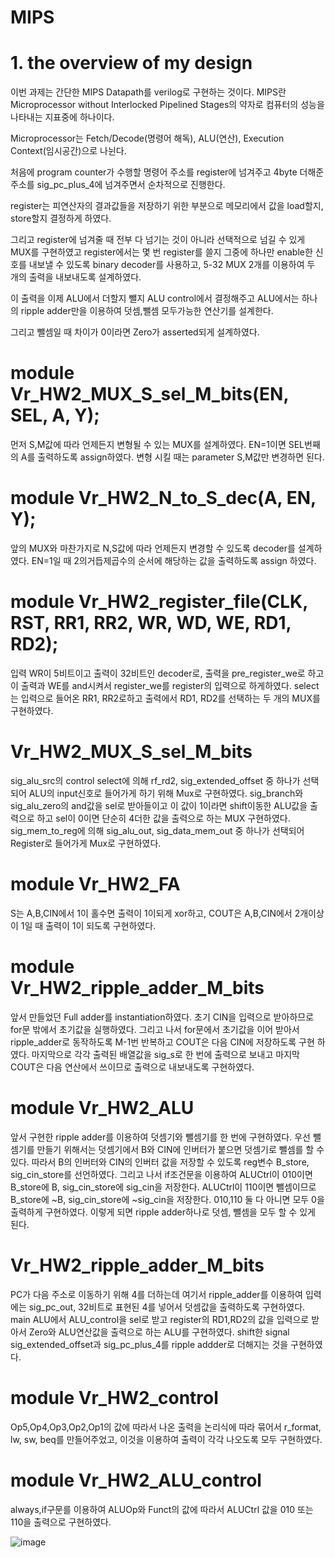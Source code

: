 # MIPS
# 1. the overview of my design

이번 과제는 간단한 MIPS Datapath를 verilog로 구현하는 것이다. MIPS란 Microprocessor without Interlocked Pipelined Stages의 약자로 컴퓨터의 성능을 나타내는 지표중에 하나이다.

Microprocessor는 Fetch/Decode(명령어 해독), ALU(연산), Execution Context(임시공간)으로 나뉜다. 

처음에 program counter가 수행할 명령어 주소를 register에 넘겨주고 4byte 더해준 주소를 sig_pc_plus_4에 넘겨주면서 순차적으로 진행한다.

register는 피연산자의 결과값들을 저장하기 위한 부분으로 메모리에서 값을 load할지, store할지 결정하게 하였다. 
 
그리고 register에 넘겨줄 때 전부 다 넘기는 것이 아니라 선택적으로 넘길 수 있게 MUX를 구현하였고 register에서는 몇 번 register를 쓸지 그중에 하나만 enable한 신호를 내보낼 수 있도록 binary decoder를 사용하고, 5-32 MUX 2개를 이용하여 두 개의 출력을 내보내도록 설계하였다.
 
이 출력을 이제 ALU에서 더할지 뺄지 ALU control에서 결정해주고 ALU에서는 하나의 ripple adder만을 이용하여 덧셈,뺄셈 모두가능한 연산기를 설계한다.
  
그리고 뺄셈일 때 차이가 0이라면 Zero가 asserted되게 설계하였다.

# module Vr_HW2_MUX_S_sel_M_bits(EN, SEL, A, Y);
먼저 S,M값에 따라 언제든지 변형될 수 있는 MUX를 설계하였다. EN=1이면 SEL번째의 A를 출력하도록 assign하였다. 변형 시킬 때는 parameter S,M값만 변경하면 된다.

# module Vr_HW2_N_to_S_dec(A, EN, Y);
앞의 MUX와 마찬가지로 N,S값에 따라 언제든지 변경할 수 있도록 decoder를 설계하였다. EN=1일 때 2의거듭제곱수의 순서에 해당하는 값을 출력하도록 assign 하였다.

# module Vr_HW2_register_file(CLK, RST, RR1, RR2, WR, WD, WE, RD1, RD2);
입력 WR이 5비트이고 출력이 32비트인 decoder로, 출력을 pre_register_we로 하고 이 출력과 WE를 and시켜서 register_we를 register의 입력으로 하게하였다. select는 입력으로 들어온 RR1, RR2로하고 출력에서 RD1, RD2를 선택하는 두 개의 MUX를 구현하였다.

# Vr_HW2_MUX_S_sel_M_bits
sig_alu_src의 control select에 의해 rf_rd2, sig_extended_offset 중 하나가 선택되어 ALU의 input신호로 들어가게 하기 위해 Mux로 구현하였다.
sig_branch와 sig_alu_zero의 and값을 sel로 받아들이고 이 값이 1이라면 shift이동한 ALU값을 출력으로 하고 sel이 0이면 단순히 4더한 값을 출력으로 하는 MUX 구현하였다.
sig_mem_to_reg에 의해 sig_alu_out, sig_data_mem_out 중 하나가 선택되어 Register로 들어가게 Mux로  구현하였다.

# module Vr_HW2_FA
S는  A,B,CIN에서 1이 홀수면 출력이 1이되게 xor하고, COUT은 A,B,CIN에서 2개이상이 1일 때 출력이 1이 되도록 구현하였다.

# module Vr_HW2_ripple_adder_M_bits
앞서 만들었던 Full adder를 instantiation하였다. 초기 CIN을 입력으로 받아하므로 for문 밖에서 초기값을 실행하였다. 그리고 나서 for문에서 초기값을 이어 받아서 ripple_adder로 동작하도록 M-1번 반복하고 COUT은 다음 CIN에 저장하도록 구현 하였다. 마지막으로 각각 출력된 배열값을 sig_s로 한 번에 출력으로 보내고 마지막 COUT은 다음 연산에서 쓰이므로 출력으로 내보내도록 구현하였다.

# module Vr_HW2_ALU
앞서 구현한 ripple adder를 이용하여 덧셈기와 뺄셈기를 한 번에 구현하였다. 우선 뺄셈기를 만들기 위해서는 덧셈기에서 B와 CIN에 인버터가 붙으면 덧셈기로 뺄셈를 할 수 있다. 따라서 B의 인버터와 CIN의 인버터 값을 저장할 수 있도록 reg변수 B_store, sig_cin_store를 선언하였다. 그리고 나서 if조건문을 이용하여 ALUCtrl이 010이면 B_store에 B, sig_cin_store에 sig_cin을 저장한다. ALUCtrl이 110이면 뺄셈이므로 B_store에 ~B, sig_cin_store에 ~sig_cin을 저장한다. 010,110 둘 다 아니면 모두 0을 출력하게 구현하였다. 이렇게 되면 ripple adder하나로 덧셈, 뺄셈을 모두 할 수 있게 된다.

# Vr_HW2_ripple_adder_M_bits
PC가 다음 주소로 이동하기 위해 4를 더하는데 여기서 ripple_adder를 이용하여 입력에는 sig_pc_out, 32비트로 표현된 4를 넣어서 덧셈값을 출력하도록 구현하였다.
main ALU에서 ALU_control을 sel로 받고 register의 RD1,RD2의 값을 입력으로 받아서 Zero와 ALU연산값을 출력으로 하는 ALU를 구현하였다.
 shift한 signal sig_extended_offset과 sig_pc_plus_4를 ripple addder로 더해지는 것을 구현하였다.

# module Vr_HW2_control
Op5,Op4,Op3,Op2,Op1의 값에 따라서 나온 출력을 논리식에 따라 묶어서 r_format, lw, sw, beq를 만들어주었고, 이것을 이용하여 출력이 각각 나오도록 모두 구현하였다.

# module Vr_HW2_ALU_control
always,if구문를 이용하여 ALUOp와 Funct의 값에 따라서 ALUCtrl 값을 010 또는 110을 출력으로 구현하였다.

![image](https://user-images.githubusercontent.com/76897007/141432756-c102abb0-1542-4d54-9d63-56683908a5c1.png)
